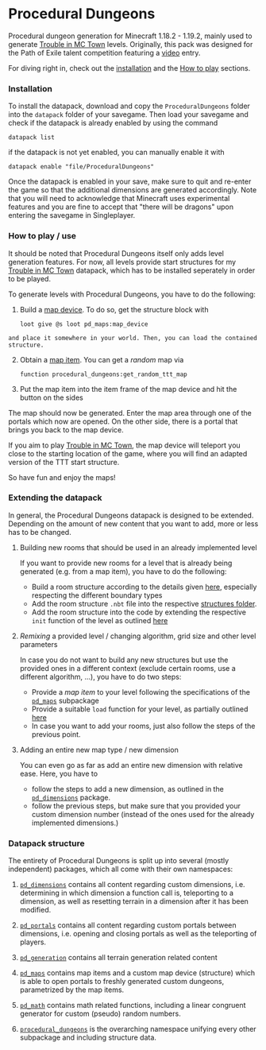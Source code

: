 # Procedural Dungeons

Procedural dungeon generation for Minecraft 1.18.2 - 1.19.2, mainly used to generate [Trouble in MC Town](https://github.com/janattig/Trouble-In-MC-Town) levels. Originally, this pack was designed for the Path of Exile talent competition featuring a [video](https://www.youtube.com/watch?v=Q7MZA2epbMU) entry.

For diving right in, check out the [installation](#installation) and the [How to play](#How-to-play--use) sections.






### Installation

To install the datapack, download and copy the `ProceduralDungeons` folder into the `datapack` folder of your savegame. Then load your savegame and check if the datapack is already enabled by using the command
```mcfunction
datapack list
```
if the datapack is not yet enabled, you can manually enable it with
```mcfunction
datapack enable "file/ProceduralDungeons"
```
Once the datapack is enabled in your save, make sure to quit and re-enter the game so that the additional dimensions are generated accordingly. Note that you will need to acknowledge that Minecraft uses experimental features and you are fine to accept that "there will be dragons" upon entering the savegame in Singleplayer.





### How to play / use

It should be noted that Procedural Dungeons itself only adds level generation features. For now, all levels provide start structures for my [Trouble in MC Town](https://github.com/janattig/Trouble-In-MC-Town) datapack, which has to be installed seperately in order to be played.

To generate levels with Procedural Dungeons, you have to do the following:
  1. Build a [map device](ProceduralDungeons/data/pd_maps#map-device). To do so, get the structure block with
      ```mcfunction
      loot give @s loot pd_maps:map_device
      ```
    and place it somewhere in your world. Then, you can load the contained structure.
  2. Obtain a [map item](ProceduralDungeons/data/pd_maps#maps). You can get a *random* map via
      ```mcfunction
      function procedural_dungeons:get_random_ttt_map
      ```
  3. Put the map item into the item frame of the map device and hit the button on the sides

The map should now be generated. Enter the map area through one of the portals which now are opened. On the other side, there is a portal that brings you back to the map device.

If you aim to play [Trouble in MC Town](https://github.com/janattig/Trouble-In-MC-Town), the map device will teleport you close to the starting location of the game, where you will find an adapted version of the TTT start structure.

So have fun and enjoy the maps!




### Extending the datapack

In general, the Procedural Dungeons datapack is designed to be extended. Depending on the amount of new content that you want to add, more or less has to be changed.

1. Building new rooms that should be used in an already implemented level

    If you want to provide new rooms for a level that is already being generated (e.g. from a map item), you have to do the following:
    - Build a room structure according to the details given [here](ProceduralDungeons/data/pd_generation#rooms-and-structure-data), especially respecting the different boundary types
    - Add the room structure `.nbt` file into the respective [structures folder](ProceduralDungeons/data/procedural_dungeons/structures).
    - Add the room structure into the code by extending the respective `init` function of the level as outlined [here](ProceduralDungeons/data/pd_generation#adding-new-rooms-to-an-existing-level)

2. *Remixing* a provided level / changing algorithm, grid size and other level parameters

    In case you do not want to build any new structures but use the provided ones in a different context (exclude certain rooms, use a different algorithm, ...), you have to do two steps:
    - Provide a *map item* to your level following the specifications of the [`pd_maps`](ProceduralDungeons/data/pd_maps#adding-custom-maps) subpackage
    - Provide a suitable `load` function for your level, as partially outlined [here](ProceduralDungeons/data/pd_generation#adding-an-entire-new-level)
    - In case you want to add your rooms, just also follow the steps of the previous point.

3. Adding an entire new map type / new dimension

    You can even go as far as add an entire new dimension with relative ease. Here, you have to
    - follow the steps to add a new dimension, as outlined in the [`pd_dimensions`](ProceduralDungeons/data/pd_dimensions#adding-new-dimensions) package.
    - follow the previous steps, but make sure that you provided your custom dimension number (instead of the ones used for the already implemented dimensions.)





### Datapack structure

The entirety of Procedural Dungeons is split up into several (mostly independent) packages, which all come with their own namespaces:

1. [`pd_dimensions`](ProceduralDungeons/data/pd_dimensions) contains all content regarding custom dimensions, i.e. determining in which dimension a function call is, teleporting to a dimension, as well as resetting terrain in a dimension after it has been modified.

2. [`pd_portals`](ProceduralDungeons/data/pd_portals) contains all content regarding custom portals between dimensions, i.e. opening and closing portals as well as the teleporting of players.

3. [`pd_generation`](ProceduralDungeons/data/pd_generation) contains all terrain generation related content

4. [`pd_maps`](ProceduralDungeons/data/pd_maps) contains map items and a custom map device (structure) which is able to open portals to freshly generated custom dungeons, parametrized by the map items.

5. [`pd_math`](ProceduralDungeons/data/pd_math) contains math related functions, including a linear congruent generator for custom (pseudo) random numbers.

6. [`procedural_dungeons`](ProceduralDungeons/data/procedural_dungeons) is the overarching namespace unifying every other subpackage and including structure data.
